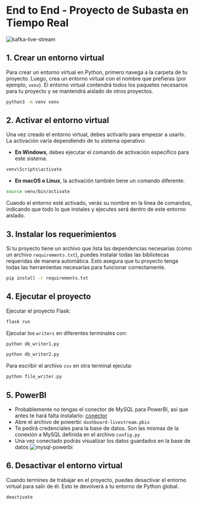 # End to End - Proyecto de Subasta en Tiempo Real 
![kafka-live-stream](https://github.com/user-attachments/assets/538b6dfa-ad54-4678-a91c-886921547b85)

## 1. Crear un entorno virtual

Para crear un entorno virtual en Python, primero navega a la carpeta de tu proyecto. Luego, crea un entorno virtual con el nombre que prefieras (por ejemplo, `venv`). El entorno virtual contendrá todos los paquetes necesarios para tu proyecto y se mantendrá aislado de otros proyectos.
```bash
python3 -m venv venv
```

## 2. Activar el entorno virtual

Una vez creado el entorno virtual, debes activarlo para empezar a usarlo. La activación varía dependiendo de tu sistema operativo:


- **En Windows**, debes ejecutar el comando de activación específico para este sistema.
```bash
venv\Scripts\activate
```
- **En macOS o Linux**, la activación también tiene un comando diferente.
```bash
source venv/bin/activate
```

Cuando el entorno esté activado, verás su nombre en la línea de comandos, indicando que todo lo que instales y ejecutes será dentro de este entorno aislado.

## 3. Instalar los requerimientos

Si tu proyecto tiene un archivo que lista las dependencias necesarias (como un archivo `requirements.txt`), puedes instalar todas las bibliotecas requeridas de manera automática. Esto asegura que tu proyecto tenga todas las herramientas necesarias para funcionar correctamente.
```bash
pip install -r requirements.txt
```

## 4. Ejecutar el proyecto

Ejecutar el proyecto Flask:  
```bash
flask run
```
Ejecutar los `writers` en diferentes terminales con:
```bash
python db_writer1.py
```

```bash
python db_writer2.py
```
Para escribir el archivo `csv` en otra terminal ejecuta:
```bash
python file_writer.py
```
## 5. PowerBI
- Probablemente no tengas el conector de MySQL para PowerBI, así que antes te hará falta instalarlo: [conector](dev.mysql.com/downloads/connector/net)
- Abre el archivo de powerbi: `dashboard-livestream.pbix`
- Te pedirá credenciales para la base de datos. Son las mismas de la conexión a MySQL definida en el archivo `config.py`
- Una vez conectado podrás visualizar los datos guardados en la base de datos
![mysql-powerbi](https://github.com/user-attachments/assets/ddffd57e-8ba1-408a-bd77-dc4fb8577330)


## 6. Desactivar el entorno virtual

Cuando termines de trabajar en el proyecto, puedes desactivar el entorno virtual para salir de él. Esto te devolverá a tu entorno de Python global.
```bash
deactivate
```
